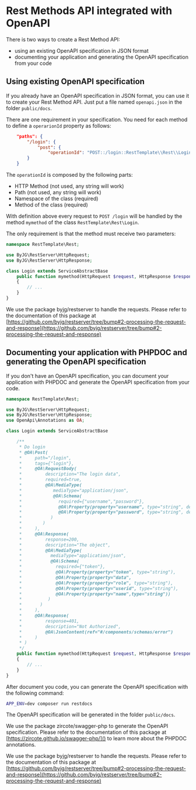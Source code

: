 # Rest Methods API integrated with OpenAPI

There is two ways to create a Rest Method API:

- using an existing OpenAPI specification in JSON format
- documenting your application and generating the OpenAPI specification from your code

## Using existing OpenAPI specification

If you already have an OpenAPI specification in JSON format, you can use it to create your Rest Method API.
Just put a file named `openapi.json` in the folder `public/docs`.

There are one requirement in your specification. You need for each method to define a `operarionId` property as follows:

```json
    "paths": {
        "/login": {
            "post": {
                "operationId": "POST::/login::RestTemplate\\Rest\\Login::mymethod",
        }
    }
```

The `operationId` is composed by the following parts:

- HTTP Method (not used, any string will work)
- Path (not used, any string will work)
- Namespace of the class (required)
- Method of the class (required)

With definition above every request to `POST /login` will be handled by the method `mymethod` of the class `RestTemplate\Rest\Login`.

The only requirement is that the method must receive two parameters:

```php
namespace RestTemplate\Rest;

use ByJG\RestServer\HttpRequest;
use ByJG\RestServer\HttpResponse;

class Login extends ServiceAbstractBase
    public function mymethod(HttpRequest $request, HttpResponse $response)
    {
        // ...
    }
}
```

We use the package byjg/restserver to handle the requests. Please refer to the documentation of this package at [https://github.com/byjg/restserver/tree/bump#2-processing-the-request-and-response](https://github.com/byjg/restserver/tree/bump#2-processing-the-request-and-response)

## Documenting your application with PHPDOC and generating the OpenAPI specification

If you don't have an OpenAPI specification, you can document your application with PHPDOC and generate the OpenAPI specification from your code.

```php
namespace RestTemplate\Rest;

use ByJG\RestServer\HttpRequest;
use ByJG\RestServer\HttpResponse;
use OpenApi\Annotations as OA;

class Login extends ServiceAbstractBase

    /**
     * Do login
     * @OA\Post(
     *     path="/login",
     *     tags={"login"},
     *     @OA\RequestBody(
     *         description="The login data",
     *         required=true,
     *         @OA\MediaType(
     *            mediaType="application/json",
     *            @OA\Schema(
     *              required={"username","password"},
     *              @OA\Property(property="username", type="string", description="The username"),
     *              @OA\Property(property="password", type="string", description="The password"),
     *           )
     *        )
     *     ),
     *     @OA\Response(
     *         response=200,
     *         description="The object",
     *         @OA\MediaType(
     *           mediaType="application/json",
     *           @OA\Schema(
     *             required={"token"},
     *             @OA\Property(property="token", type="string"),
     *             @OA\Property(property="data",
     *             @OA\Property(property="role", type="string"),
     *             @OA\Property(property="userid", type="string"),
     *             @OA\Property(property="name",type="string"))
     *          )
     *       )
     *     ),
     *     @OA\Response(
     *         response=401,
     *         description="Not Authorized",
     *         @OA\JsonContent(ref="#/components/schemas/error")
     *     )
     * )
     */
    public function mymethod(HttpRequest $request, HttpResponse $response)
    {
        // ...
    }
}
```

After document you code, you can generate the OpenAPI specification with the following command:

```bash
APP_ENV=dev composer run restdocs
```

The OpenAPI specification will be generated in the folder `public/docs`.

We use the package zircote/swagger-php to generate the OpenAPI specification. 
Please refer to the documentation of this package at [https://zircote.github.io/swagger-php/]()  to learn more about the PHPDOC annotations.

We use the package byjg/restserver to handle the requests. Please refer to the documentation of this package at [https://github.com/byjg/restserver/tree/bump#2-processing-the-request-and-response](https://github.com/byjg/restserver/tree/bump#2-processing-the-request-and-response)
